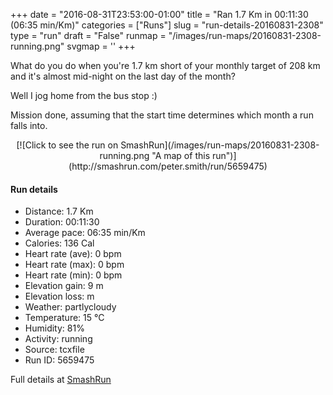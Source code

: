 +++
date = "2016-08-31T23:53:00-01:00"
title = "Ran 1.7 Km in 00:11:30 (06:35 min/Km)"
categories = ["Runs"]
slug = "run-details-20160831-2308"
type = "run"
draft = "False"
runmap = "/images/run-maps/20160831-2308-running.png"
svgmap = '<polyline points="100 38, 100 38, 98 38, 94 40, 93 40, 93 40, 92 40, 90 41, 88 42, 87 42, 87 42, 87 43, 87 43, 84 44, 83 44, 83 44, 82 45, 79 46, 78 46, 77 46, 75 47, 74 47, 73 47, 70 49, 66 49, 62 50, 59 51, 59 52, 56 53, 55 53, 54 53, 53 55, 49 56, 48 58, 47 58, 45 59, 41 60, 39 60, 33 62, 29 62, 27 62, 24 62, 23 62, 22 61, 21 61, 20 61, 19 60, 18 60, 14 59, 11 57, 5 53, 4 53, 0 52, 0 52">'
+++

What do you do when you're 1.7 km short of your monthly target of 208 km and it's almost mid-night on the last day of the month?

Well I jog home from the bus stop :)

Mission done, assuming that the start time determines which month a run falls into. 

<!--more-->

<center>
[![Click to see the run on SmashRun](/images/run-maps/20160831-2308-running.png "A map of this run")](http://smashrun.com/peter.smith/run/5659475)
</center>

#### Run details

* Distance: 1.7 Km
* Duration: 00:11:30
* Average pace: 06:35 min/Km
* Calories: 136 Cal
* Heart rate (ave): 0 bpm
* Heart rate (max): 0 bpm
* Heart rate (min): 0 bpm
* Elevation gain: 9 m
* Elevation loss:  m
* Weather: partlycloudy
* Temperature: 15 &deg;C
* Humidity: 81%
* Activity: running
* Source: tcxfile
* Run ID: 5659475

Full details at [SmashRun](http://smashrun.com/peter.smith/run/5659475)